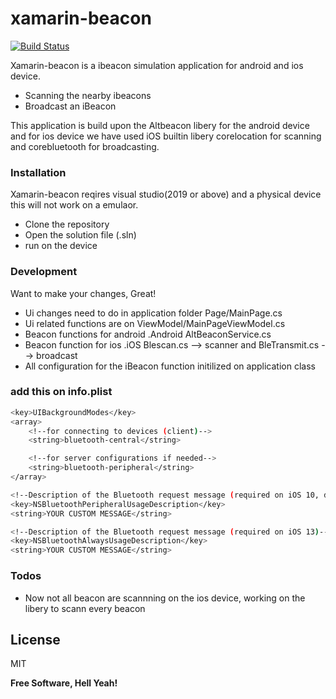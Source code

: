 # xamarin-beacon



[![Build Status](https://travis-ci.org/joemccann/dillinger.svg?branch=master)](https://travis-ci.org/joemccann/dillinger)

Xamarin-beacon is a ibeacon simulation application for android and ios device.

  - Scanning the nearby ibeacons
  - Broadcast an iBeacon

This application is build upon the Altbeacon libery for the android device and for ios device we have used iOS builtin libery corelocation for scanning and corebluetooth for broadcasting. 


### Installation

Xamarin-beacon reqires visual studio(2019 or above) and a physical device this  will not work on a emulaor.

- Clone the repository
- Open the solution file (.sln)
- run on the device



### Development

Want to make your changes, Great!

- Ui changes need to do in application folder Page/MainPage.cs
- Ui related functions are on ViewModel/MainPageViewModel.cs
- Beacon functions for android .Android AltBeaconService.cs
- Beacon function for ios .iOS Blescan.cs --> scanner and BleTransmit.cs --> broadcast
- All configuration for the iBeacon function initilized on application class

### add this on info.plist

``` bash
<key>UIBackgroundModes</key>
<array>
    <!--for connecting to devices (client)-->
    <string>bluetooth-central</string>

    <!--for server configurations if needed-->
    <string>bluetooth-peripheral</string>
</array>

<!--Description of the Bluetooth request message (required on iOS 10, deprecated)-->
<key>NSBluetoothPeripheralUsageDescription</key>
<string>YOUR CUSTOM MESSAGE</string>

<!--Description of the Bluetooth request message (required on iOS 13)-->
<key>NSBluetoothAlwaysUsageDescription</key>
<string>YOUR CUSTOM MESSAGE</string>
```


### Todos

 - Now not all beacon are scannning on the ios device, working on the libery to scann every beacon

License
----
MIT

**Free Software, Hell Yeah!**
